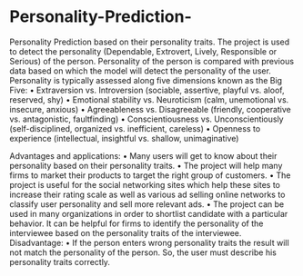 # Personality-Prediction-
Personality Prediction based on their personality traits. The project is used to detect the personality (Dependable, Extrovert, Lively, Responsible or Serious) of the person. Personality of the person is compared with previous data based on which the model will detect the personality of the user.
Personality is typically assessed along five dimensions known as the Big Five: 
• Extraversion vs. Introversion (sociable, assertive, playful vs. aloof, reserved, shy) 
• Emotional stability vs. Neuroticism (calm, unemotional vs. insecure, anxious) 
• Agreeableness vs. Disagreeable (friendly, cooperative vs. antagonistic, faultfinding) 
• Conscientiousness vs. Unconscientiously (self-disciplined, organized vs. inefficient, careless) 
• Openness to experience (intellectual, insightful vs. shallow, unimaginative)

Advantages and applications: 
•	Many users will get to know about their personality based on their personality traits.
•	The project will help many firms to market their products to target the right group of customers. 
•	The project is useful for the social networking sites which help these sites to increase their rating scale as well as various ad selling online networks to classify user personality and sell more relevant ads.
•	The project can be used in many organizations in order to shortlist candidate with a particular behavior. It can be helpful for firms to identify the personality of the interviewee based on the personality traits of the interviewee. 
Disadvantage:
•	If the person enters wrong personality traits the result will not match the personality of the person. So, the user must describe his personality traits correctly.
